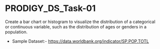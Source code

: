 # PRODIGY_DS_Task-01


Create a bar chart or histogram to visualize the distribution of a categorical or continuous variable, such as the distribution of ages or genders in a population.

- Sample Dataset:- https://data.worldbank.org/indicator/SP.POP.TOTL
